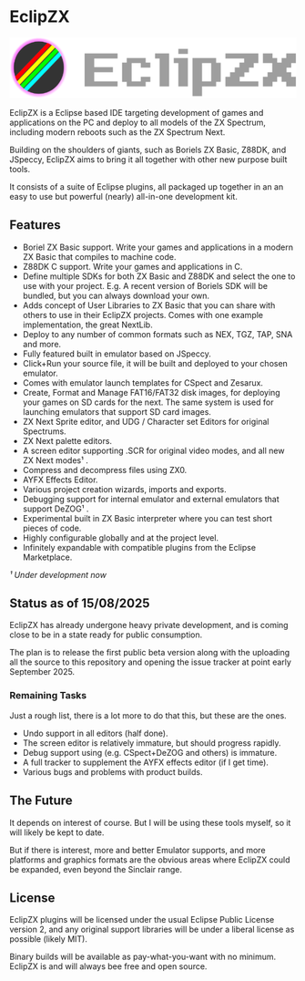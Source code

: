 # EclipZX

![EclipZX](src/web/title.png)

EclipZX is a Eclipse based IDE targeting development of games and applications on the PC and deploy to all models of the ZX Spectrum, including modern reboots such as the ZX Spectrum Next.

Building on the shoulders of giants, such as Boriels ZX Basic, Z88DK, and JSpeccy, EclipZX aims to bring it all together with other new purpose built tools.

It consists of a suite of Eclipse plugins, all packaged up together in an an easy to use but powerful (nearly) all-in-one development kit.


## Features

 * Boriel ZX Basic support. Write your games and applications in a modern ZX Basic that compiles to machine code.
 * Z88DK C support. Write your games and applications in C.
 * Define multiple SDKs for both ZX Basic and Z88DK and select the one to use with your project. E.g. A recent version of Boriels SDK will be bundled, but you can always download your own.
 * Adds concept of User Libraries to ZX Basic that you can share with others to use in their EclipZX projects. Comes with one example implementation, the great NextLib.
 * Deploy to any number of common formats such as NEX, TGZ, TAP, SNA and more.
 * Fully featured built in emulator based on JSpeccy.
 * Click+Run your source file, it will be built and deployed to your chosen emulator.
 * Comes with emulator launch templates for CSpect and Zesarux. 
 * Create, Format and Manage FAT16/FAT32 disk images, for deploying your games on SD 
   cards for the next. The same system is used for launching emulators that support SD card images.
 * ZX Next Sprite editor, and UDG / Character set Editors for original Spectrums.
 * ZX Next palette editors.
 * A screen editor supporting .SCR for original video modes, and all new ZX Next modes¹ .
 * Compress and decompress files using ZX0. 
 * AYFX Effects Editor.
 * Various project creation wizards, imports and exports.
 * Debugging support for internal emulator and external emulators that support DeZOG¹ .
 * Experimental built in ZX Basic interpreter where you can test short pieces of code.
 * Highly configurable globally and at the project level.
 * Infinitely expandable with compatible plugins from the Eclipse Marketplace.
 
*¹ Under development now*

## Status as of 15/08/2025

EclipZX has already undergone heavy private development, and is coming close to be in a state
ready for public consumption. 

The plan is to release the first public beta version along with the uploading all the source 
to this repository and opening the issue tracker at point early September 2025.

### Remaining Tasks

Just a rough list, there is a lot more to do that this, but these are the ones.

 * Undo support in all editors (half done).
 * The screen editor is relatively immature, but should progress rapidly.
 * Debug support using (e.g. CSpect+DeZOG and others) is immature.
 * A full tracker to supplement the AYFX effects editor (if I get time).
 * Various bugs and problems with product builds.
 
## The Future

It depends on interest of course. But I will be using these tools myself, so it will likely be kept to date. 

But if there is interest, more and better Emulator supports, and more platforms and graphics formats are the obvious areas where EclipZX could be expanded, even beyond the Sinclair range.


## License

EclipZX plugins will be licensed under the usual Eclipse Public License version 2, and any original support libraries will be under a liberal license as possible (likely MIT). 

Binary builds will be available as pay-what-you-want with no minimum. EclipZX is and will always bee free and open source.
